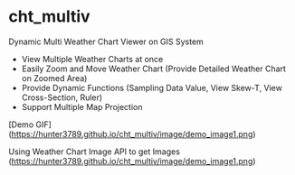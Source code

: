 # cht_multiv
Dynamic Multi Weather Chart Viewer on GIS System
- View Multiple Weather Charts at once
- Easily Zoom and Move Weather Chart (Provide Detailed Weather Chart on Zoomed Area)
- Provide Dynamic Functions (Sampling Data Value, View Skew-T, View Cross-Section, Ruler)
- Support Multiple Map Projection

[Demo GIF] (https://hunter3789.github.io/cht_multiv/image/demo_image1.png)

Using Weather Chart Image API to get Images
(https://hunter3789.github.io/cht_multiv/image/demo_image1.png)
